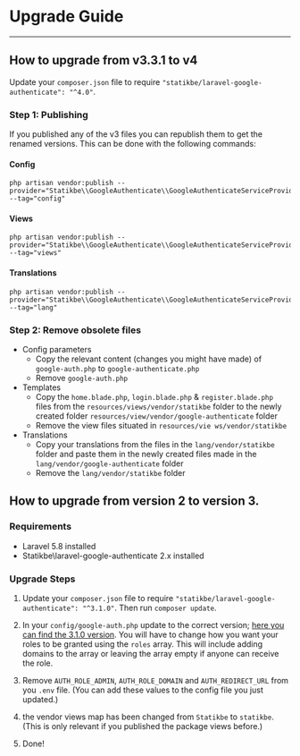 # Upgrade Guide

---

## How to upgrade from v3.3.1 to v4

Update your ```composer.json``` file to require ```"statikbe/laravel-google-authenticate": "^4.0"```.

### Step 1: Publishing
If you published any of the v3 files you can republish them to get the renamed versions.
This can be done with the following commands:
#### Config
```shell
php artisan vendor:publish --provider="Statikbe\\GoogleAuthenticate\\GoogleAuthenticateServiceProvider" --tag="config"
```

#### Views
``` shell
php artisan vendor:publish --provider="Statikbe\\GoogleAuthenticate\\GoogleAuthenticateServiceProvider" --tag="views"
``` 

#### Translations
``` shell
php artisan vendor:publish --provider="Statikbe\\GoogleAuthenticate\\GoogleAuthenticateServiceProvider" --tag="lang"
```

### Step 2: Remove obsolete files
- Config parameters
  - Copy the relevant content (changes you might have made) of `google-auth.php` to `google-authenticate.php`
  - Remove `google-auth.php`
- Templates
  - Copy the `home.blade.php`, `login.blade.php` & `register.blade.php` files from the `resources/views/vendor/statikbe` folder to the newly created
    folder `resources/view/vendor/google-authenticate` folder
  - Remove the view files situated in `resources/vie ws/vendor/statikbe`
- Translations
  - Copy your translations from the files in the  `lang/vendor/statikbe` folder and paste them in the newly created files made in the `lang/vendor/google-authenticate` folder
  - Remove the `lang/vendor/statikbe` folder



## How to upgrade from version 2 to version 3. 

<a name="requirements"></a>
### Requirements

- Laravel 5.8 installed
- Statikbe\laravel-google-authenticate 2.x installed

<a name="upgrade-steps"></a>
### Upgrade Steps

1. Update your ```composer.json``` file to require ```"statikbe/laravel-google-authenticate": "^3.1.0"```. Then run ```composer update```.

2. In your ```config/google-auth.php``` update to the correct version; [here you can find the 3.1.0 version](https://github.com/statikbe/laravel-google-authenticate/blob/3.1.0/src/config/google-auth.php). You will have to change how you want your roles to be granted using the `roles` array. This will include adding domains to the array or leaving the array empty if anyone can receive the role.

3. Remove `AUTH_ROLE_ADMIN`, `AUTH_ROLE_DOMAIN` and `AUTH_REDIRECT_URL` from you `.env` file. (You can add these values to the config file you just updated.)

4. the vendor views map has been changed from `Statikbe` to `statikbe`. (This is only relevant if you published the package views before.) 

5. Done!
